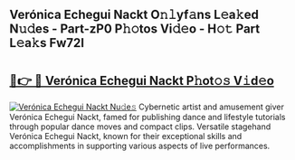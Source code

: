 ## Verónica Echegui Nackt O𝚗𝚕yf𝚊ns L𝚎a𝚔ed N𝚞𝚍es - Part-zP0 P𝚑𝚘tos Vi𝚍𝚎o - H𝚘𝚝 Part L𝚎a𝚔s Fw72I

# <h2><a href="http://kfdk1d.oniu.top/?m=Ver%c3%b3nica+Echegui+Nackt">🔗👉 🔴 Verónica Echegui Nackt P𝚑ot𝚘𝚜 V𝚒d𝚎o</a></h2>

[![Verónica Echegui Nackt Nu𝚍e𝚜](https://i.imgur.com/0qMVB7G.gif)](http://kfdk1d.oniu.top/?m=Ver%c3%b3nica+Echegui+Nackt)
Cybernetic artist and amusement giver Verónica Echegui Nackt, famed for publishing dance and lifestyle tutorials through popular dance moves and compact clips. Versatile stagehand Verónica Echegui Nackt, known for their exceptional skills and accomplishments in supporting various aspects of live performances.  
